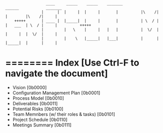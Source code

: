                       ____     _____    _____    _______                   ______            _______
                    |      |  |     |  |     |       |          |\    /|  |        |\    /|     |
        +++++       | ____ |  |_____|  |     |       |          | \  / |  |   ___  | \  / |     |          +++++
                    |         |   \    |     |   |   |          |  \/  |  |     |  |  \/  |     |
                    |         |    \   |_____|   |___|          |      |  |_____|  |      |     |
========
Index [Use Ctrl-F to navigate the document]
========
- Vision [0b0000]
- Configuration Management Plan [0b0001]
- Process Model [0b0010]
- Deliverables [0b0011]
- Potential Risks [0b0100]
- Team Memnbers (w/ their roles & tasks) [0b0101]
- Project Schedule [0b0110]
- Meetings Summary [0b0111]

